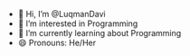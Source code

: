 - 👋 Hi, I’m @LuqmanDavi
- 👀 I’m interested in Programming
- 🌱 I’m currently learning about Programming
- 😄 Pronouns: He/Her

<!---
LuqmanDv/LuqmanDv is a ✨ special ✨ repository because its `README.md` (this file) appears on your GitHub profile.
You can click the Preview link to take a look at your changes.
--->
